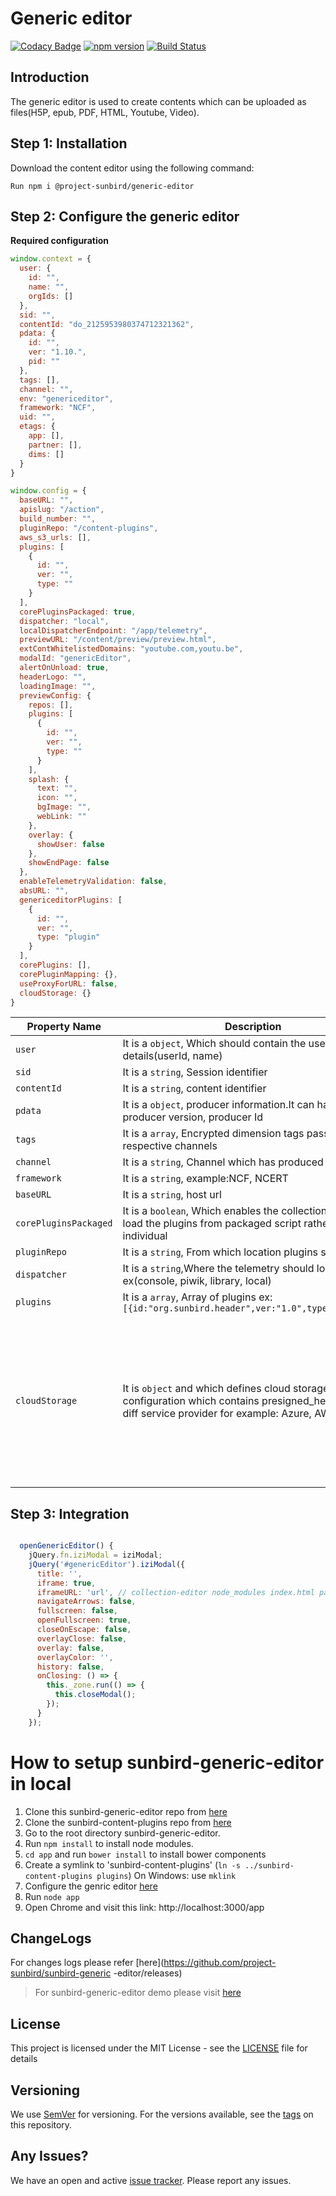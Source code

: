 # Generic editor

[![Codacy Badge](https://api.codacy.com/project/badge/Grade/1902ad4c61a74e3c98ba11a6a16e08eb)](https://app.codacy.com/app/sunbird-bot/sunbird-generic-editor?utm_source=github.com&utm_medium=referral&utm_content=project-sunbird/sunbird-generic-editor&utm_campaign=Badge_Grade_Settings)
[![npm version](https://badge.fury.io/js/%40project-sunbird%2Fgeneric-editor.svg)](https://badge.fury.io/js/%40project-sunbird%2Fgeneric-editor) [![Build Status](https://travis-ci.org/project-sunbird/sunbird-generic-editor.svg?branch=release-1.11.0)](https://travis-ci.org/project-sunbird/sunbird-generic-editor)

## Introduction
The generic editor is used to create contents which can be uploaded as files(H5P, epub, PDF, HTML, Youtube, Video).

## Step 1: Installation

 Download the content editor using the following command: 
```red
Run npm i @project-sunbird/generic-editor
```
## Step 2: Configure the generic editor

**Required configuration**

```js
window.context = {
  user: {
    id: "",
    name: "",
    orgIds: []
  },
  sid: "",
  contentId: "do_2125953980374712321362",
  pdata: {
    id: "",
    ver: "1.10.",
    pid: ""
  },
  tags: [],
  channel: "",
  env: "genericeditor",
  framework: "NCF",
  uid: "",
  etags: {
    app: [],
    partner: [],
    dims: []
  }
}
```

```js
window.config = {
  baseURL: "",
  apislug: "/action",
  build_number: "",
  pluginRepo: "/content-plugins",
  aws_s3_urls: [],
  plugins: [
    {
      id: "",
      ver: "",
      type: ""
    }
  ],
  corePluginsPackaged: true,
  dispatcher: "local",
  localDispatcherEndpoint: "/app/telemetry",
  previewURL: "/content/preview/preview.html",
  extContWhitelistedDomains: "youtube.com,youtu.be",
  modalId: "genericEditor",
  alertOnUnload: true,
  headerLogo: "",
  loadingImage: "",
  previewConfig: {
    repos: [],
    plugins: [
      {
        id: "",
        ver: "",
        type: ""
      }
    ],
    splash: {
      text: "",
      icon: "",
      bgImage: "",
      webLink: ""
    },
    overlay: {
      showUser: false
    },
    showEndPage: false
  },
  enableTelemetryValidation: false,
  absURL: "",
  genericeditorPlugins: [
    {
      id: "",
      ver: "",
      type: "plugin"
    }
  ],
  corePlugins: [],
  corePluginMapping: {},
  useProxyForURL: false,
  cloudStorage: {}
}
```

| Property Name | Description | Default Value   | Example |
| --- | --- | --- | --- |
| `user` | It is a `object`, Which should contain the user details(userId, name)  | NA  |
| `sid` | It is a `string`, Session identifier  | NA  |
| `contentId ` | It is a `string`,  content identifier | NA  |
| `pdata ` | It is a `object`,  producer information.It can have producer version, producer Id | NA  |
| `tags ` | It is a `array`,  Encrypted dimension tags passed by respective channels| NA  |
| `channel ` | It is a `string`,  Channel which has produced the event| NA  |
| `framework ` | It is a `string`, example:NCF, NCERT| NA  |
| `baseURL ` | It is a `string`, host url| NA  |
| `corePluginsPackaged ` | It is a `boolean`, Which enables the collection-editor to load the plugins from packaged script rather than individual  | true  |
| `pluginRepo ` | It is a `string`, From which location plugins should load  | /plugins  |
| `dispatcher ` | It is a `string`,Where the telemetry should log ex(console, piwik, library, local) | console |
| `plugins ` | It is a `array`, Array of plugins ex:`[{id:"org.sunbird.header",ver:"1.0",type:"plugin"}]`| NA |
| `cloudStorage` |  It is `object` and which defines cloud storage configuration which contains presigned_headers for diff service provider for example: Azure, AWS | ``` cloudStorage: { presigned_headers: { 'x-ms-blob-type': 'BlockBlob' // This header is specific to azure storage provider. } } ``` | The default configuration can be overwrite by passing empty headers. ***For example:*** If you don't want to pass any headers for AWS than pass as empty headers as below: ``` cloudStorage: { presigned_headers: { } } ```

## Step 3: Integration
```js

  openGenericEditor() {
    jQuery.fn.iziModal = iziModal;
    jQuery('#genericEditor').iziModal({
      title: '',
      iframe: true,
      iframeURL: 'url', // collection-editor node_modules index.html path
      navigateArrows: false,
      fullscreen: false,
      openFullscreen: true,
      closeOnEscape: false,
      overlayClose: false,
      overlay: false,
      overlayColor: '',
      history: false,
      onClosing: () => {
        this._zone.run(() => {
          this.closeModal();
        });
      }
    });
```

# How to setup sunbird-generic-editor in local
1. Clone this sunbird-generic-editor repo from [here](https://github.com/project-sunbird/sunbird-generic-editor) 
2. Clone the sunbird-content-plugins repo from [here](https://github.com/project-sunbird/sunbird-content-plugins) 
3. Go to the root directory sunbird-generic-editor.
4. Run `npm install` to install node modules.
5. `cd app` and run `bower install` to install bower components
6. Create a symlink to 'sunbird-content-plugins' (`ln -s ../sunbird-content-plugins plugins`) On Windows: use `mklink`
7. Configure the genric editor [here](https://github.com/project-sunbird/sunbird-genric-editor#how-to-configure-the-sunbird-generic-editor)
7. Run `node app`
8. Open Chrome and visit this link: http://localhost:3000/app


## ChangeLogs
   For changes logs please refer [here](https://github.com/project-sunbird/sunbird-generic  -editor/releases) 

  
 >For sunbird-generic-editor demo please visit [here](https://staging.open-sunbird.org/workspace/content/create)   



## License
This project is licensed under the MIT License - see the [LICENSE](https://github.com/project-sunbird/sunbird-generic-editor/blob/master/LICENSE) file for details

## Versioning
We use [SemVer](https://semver.org/) for versioning. For the versions available, see the [tags](https://github.com/project-sunbird/sunbird-generic-editor/tags) on this repository.

## Any Issues?
We have an open and active [issue tracker](https://project-sunbird.atlassian.net/issues/). Please report any issues.
